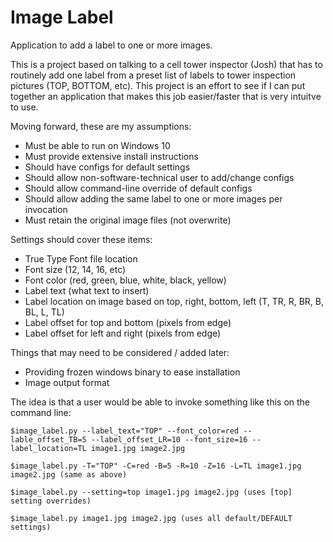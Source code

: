 # Image Label
Application to add a label to one or more images.

This is a project based on talking to a cell tower inspector (Josh) that has to routinely add one label from a preset list of labels to tower inspection pictures (TOP, BOTTOM, etc). This project is an effort to see if I can put together an application that makes this job easier/faster that is very intuitve to use.

Moving forward, these are my assumptions:

- Must be able to run on Windows 10
- Must provide extensive install instructions
- Should have configs for default settings
- Should allow non-software-technical user to add/change configs
- Should allow command-line override of default configs
- Should allow adding the same label to one or more images per invocation
- Must retain the original image files (not overwrite)

Settings should cover these items:

- True Type Font file location
- Font size (12, 14, 16, etc)
- Font color (red, green, blue, white, black, yellow)
- Label text (what text to insert)
- Label location on image based on top, right, bottom, left (T, TR, R, BR, B, BL, L, TL)
- Label offset for top and bottom (pixels from edge)
- Label offset for left and right (pixels from edge)

Things that may need to be considered / added later:

- Providing frozen windows binary to ease installation
- Image output format

The idea is that a user would be able to invoke something like this on the command line:

    $image_label.py --label_text="TOP" --font_color=red --lable_offset_TB=5 --label_offset_LR=10 --font_size=16 --label_location=TL image1.jpg image2.jpg

    $image_label.py -T="TOP" -C=red -B=5 -R=10 -Z=16 -L=TL image1.jpg image2.jpg (same as above)

    $image_label.py --setting=top image1.jpg image2.jpg (uses [top] setting overrides)

    $image_label.py image1.jpg image2.jpg (uses all default/DEFAULT settings)